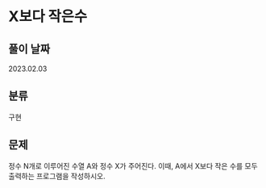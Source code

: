# X보다 작은수

## 풀이 날짜
2023.02.03

## 분류
구현

## 문제
정수 N개로 이루어진 수열 A와 정수 X가 주어진다. 이때, A에서 X보다 작은 수를 모두 출력하는 프로그램을 작성하시오.